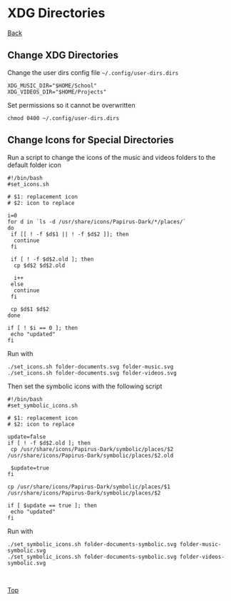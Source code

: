 # XDG Directories

[Back](./README.md)

## Change XDG Directories

Change the user dirs config file ```~/.config/user-dirs.dirs```

```(shell)
XDG_MUSIC_DIR="$HOME/School"
XDG_VIDEOS_DIR="$HOME/Projects"
```

Set permissions so it cannot be overwritten

```(shell)
chmod 0400 ~/.config/user-dirs.dirs
```

## Change Icons for Special Directories

Run a script to change the icons of the music and videos folders to the default folder icon

```(shell)
#!/bin/bash
#set_icons.sh

# $1: replacement icon
# $2: icon to replace

i=0
for d in `ls -d /usr/share/icons/Papirus-Dark/*/places/`
do
 if [[ ! -f $d$1 || ! -f $d$2 ]]; then
  continue
 fi

 if [ ! -f $d$2.old ]; then
  cp $d$2 $d$2.old

  i++
 else
  continue
 fi

 cp $d$1 $d$2
done

if [ ! $i == 0 ]; then
 echo "updated"
fi
```

Run with

```(shell)
./set_icons.sh folder-documents.svg folder-music.svg
./set_icons.sh folder-documents.svg folder-videos.svg
```

Then set the symbolic icons with the following script

```(shell)
#!/bin/bash
#set_symbolic_icons.sh

# $1: replacement icon
# $2: icon to replace

update=false
if [ ! -f $d$2.old ]; then
 cp /usr/share/icons/Papirus-Dark/symbolic/places/$2 /usr/share/icons/Papirus-Dark/symbolic/places/$2.old

 $update=true
fi

cp /usr/share/icons/Papirus-Dark/symbolic/places/$1 /usr/share/icons/Papirus-Dark/symbolic/places/$2

if [ $update == true ]; then
 echo "updated"
fi
```

Run with

```(shell)
./set_symbolic_icons.sh folder-documents-symbolic.svg folder-music-symbolic.svg
./set_symbolic_icons.sh folder-documents-symbolic.svg folder-videos-symbolic.svg
```

</br>

[Top](#xdg-directories)
